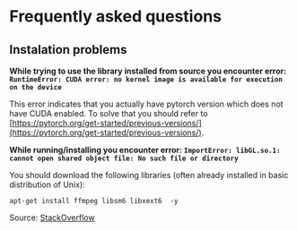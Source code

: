 # Frequently asked questions

## Instalation problems

**While trying to use the library installed from source you encounter error: ``RuntimeError: CUDA error: no kernel image is available for execution on the device``**

This error indicates that you actually have pytorch version which does not have CUDA enabled. To solve that you should refer to [https://pytorch.org/get-started/previous-versions/](https://pytorch.org/get-started/previous-versions/). 


**While running/installing you encounter error: ``ImportError: libGL.so.1: cannot open shared object file: No such file or directory``**

You should download the following libraries (often already installed in basic distribution of Unix):
```
apt-get install ffmpeg libsm6 libxext6  -y
```

Source: [StackOverflow](https://stackoverflow.com/questions/55313610/importerror-libgl-so-1-cannot-open-shared-object-file-no-such-file-or-directo)
